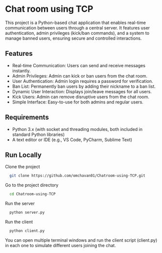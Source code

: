 # Chat room using TCP

This project is a Python-based chat application that enables real-time communication between users through a central server. It features user authentication, admin privileges (kick/ban commands), and a system to manage banned users, ensuring secure and controlled interactions.

## Features

- Real-time Communication: Users can send and receive messages instantly.
- Admin Privileges: Admin can kick or ban users from the chat room.
- User Authentication: Admin login requires a password for verification.
- Ban List: Permanently ban users by adding their nickname to a ban list.
- Dynamic User Interaction: Displays join/leave messages for all users.
- Kick Users: Admin can remove disruptive users from the chat room.
- Simple Interface: Easy-to-use for both admins and regular users.

## Requirements

- Python 3.x (with socket and threading modules, both included in standard Python libraries)
- A text editor or IDE (e.g., VS Code, PyCharm, Sublime Text)

## Run Locally

Clone the project

```bash
  git clone https://github.com/omchavan01/Chatroom-using-TCP.git
```

Go to the project directory

```bash
  cd Chatroom-using-TCP
```

Run the server

```bash
  python server.py
```

Run the client

```bash
  python client.py
```

You can open multiple terminal windows and run the client script (client.py) in each one to simulate different users joining the chat.

